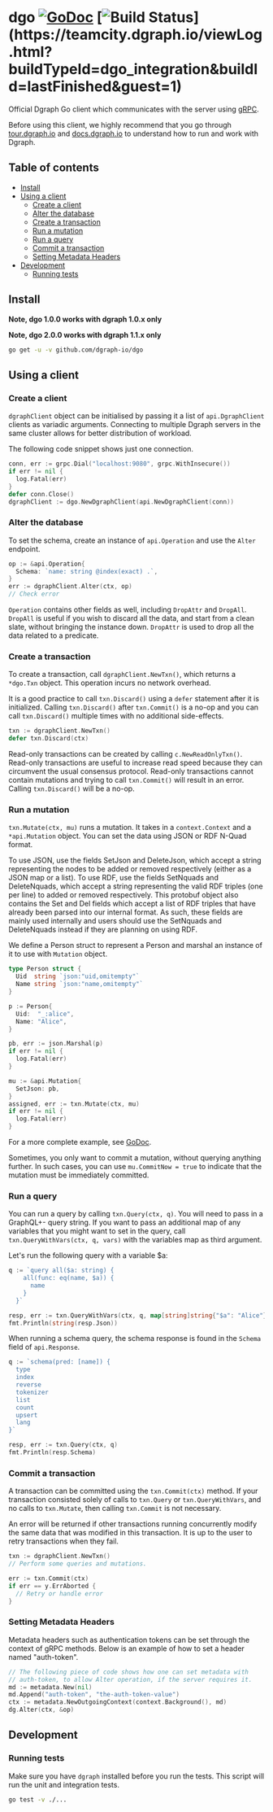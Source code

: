 # dgo [![GoDoc](https://godoc.org/github.com/dgraph-io/dgo?status.svg)](https://godoc.org/github.com/dgraph-io/dgo) [![Build Status](https://teamcity.dgraph.io/guestAuth/app/rest/builds/buildType:(id:dgo_integration)/statusIcon.svg)](https://teamcity.dgraph.io/viewLog.html?buildTypeId=dgo_integration&buildId=lastFinished&guest=1)

Official Dgraph Go client which communicates with the server using [gRPC](https://grpc.io/).

Before using this client, we highly recommend that you go through [tour.dgraph.io] and [docs.dgraph.io]
to understand how to run and work with Dgraph.

[docs.dgraph.io]:https://docs.dgraph.io
[tour.dgraph.io]:https://tour.dgraph.io


## Table of contents

- [Install](#install)
- [Using a client](#using-a-client)
  - [Create a client](#create-a-client)
  - [Alter the database](#alter-the-database)
  - [Create a transaction](#create-a-transaction)
  - [Run a mutation](#run-a-mutation)
  - [Run a query](#run-a-query)
  - [Commit a transaction](#commit-a-transaction)
  - [Setting Metadata Headers](#setting-metadata-headers)
- [Development](#development)
  - [Running tests](#running-tests)

## Install

**Note, dgo 1.0.0 works with dgraph 1.0.x only**

**Note, dgo 2.0.0 works with dgraph 1.1.x only**

```sh
go get -u -v github.com/dgraph-io/dgo
```

## Using a client

### Create a client

`dgraphClient` object can be initialised by passing it a list of `api.DgraphClient` clients as
variadic arguments. Connecting to multiple Dgraph servers in the same cluster allows for better
distribution of workload.

The following code snippet shows just one connection.

```go
conn, err := grpc.Dial("localhost:9080", grpc.WithInsecure())
if err != nil {
  log.Fatal(err)
}
defer conn.Close()
dgraphClient := dgo.NewDgraphClient(api.NewDgraphClient(conn))
```

### Alter the database

To set the schema, create an instance of `api.Operation` and use the `Alter` endpoint.

```go
op := &api.Operation{
  Schema: `name: string @index(exact) .`,
}
err := dgraphClient.Alter(ctx, op)
// Check error
```

`Operation` contains other fields as well, including `DropAttr` and `DropAll`.
`DropAll` is useful if you wish to discard all the data, and start from a clean
slate, without bringing the instance down. `DropAttr` is used to drop all the data
related to a predicate.

### Create a transaction

To create a transaction, call `dgraphClient.NewTxn()`, which returns a `*dgo.Txn` object. This
operation incurs no network overhead.

It is a good practice to call `txn.Discard()` using a `defer` statement after it is initialized.
Calling `txn.Discard()` after `txn.Commit()` is a no-op and you can call `txn.Discard()` multiple
times with no additional side-effects.

```go
txn := dgraphClient.NewTxn()
defer txn.Discard(ctx)
```

Read-only transactions can be created by calling `c.NewReadOnlyTxn()`. Read-only
transactions are useful to increase read speed because they can circumvent the
usual consensus protocol. Read-only transactions cannot contain mutations and
trying to call `txn.Commit()` will result in an error. Calling `txn.Discard()`
will be a no-op.

### Run a mutation

`txn.Mutate(ctx, mu)` runs a mutation. It takes in a `context.Context` and a
`*api.Mutation` object. You can set the data using JSON or RDF N-Quad format.

To use JSON, use the fields SetJson and DeleteJson, which accept a string
representing the nodes to be added or removed respectively (either as a JSON map
or a list). To use RDF, use the fields SetNquads and DeleteNquads, which accept
a string representing the valid RDF triples (one per line) to added or removed
respectively. This protobuf object also contains the Set and Del fields which
accept a list of RDF triples that have already been parsed into our internal
format. As such, these fields are mainly used internally and users should use
the SetNquads and DeleteNquads instead if they are planning on using RDF.

We define a Person struct to represent a Person and marshal an instance of it to
use with `Mutation` object.

```go
type Person struct {
  Uid  string `json:"uid,omitempty"`
  Name string `json:"name,omitempty"`
}

p := Person{
  Uid:  "_:alice",
  Name: "Alice",
}

pb, err := json.Marshal(p)
if err != nil {
  log.Fatal(err)
}

mu := &api.Mutation{
  SetJson: pb,
}
assigned, err := txn.Mutate(ctx, mu)
if err != nil {
  log.Fatal(err)
}
```

For a more complete example, see
[GoDoc](https://godoc.org/github.com/dgraph-io/dgo#example-package--SetObject).

Sometimes, you only want to commit a mutation, without querying anything
further. In such cases, you can use `mu.CommitNow = true` to indicate that the
mutation must be immediately committed.

### Run a query

You can run a query by calling `txn.Query(ctx, q)`. You will need to pass in a GraphQL+- query string. If
you want to pass an additional map of any variables that you might want to set in the query, call
`txn.QueryWithVars(ctx, q, vars)` with the variables map as third argument.

Let's run the following query with a variable $a:
```go
q := `query all($a: string) {
    all(func: eq(name, $a)) {
      name
    }
  }`

resp, err := txn.QueryWithVars(ctx, q, map[string]string{"$a": "Alice"})
fmt.Println(string(resp.Json))
```

When running a schema query, the schema response is found in the `Schema` field of `api.Response`.

```go
q := `schema(pred: [name]) {
  type
  index
  reverse
  tokenizer
  list
  count
  upsert
  lang
}`

resp, err := txn.Query(ctx, q)
fmt.Println(resp.Schema)
```

### Commit a transaction

A transaction can be committed using the `txn.Commit(ctx)` method. If your transaction
consisted solely of calls to `txn.Query` or `txn.QueryWithVars`, and no calls to
`txn.Mutate`, then calling `txn.Commit` is not necessary.

An error will be returned if other transactions running concurrently modify the same
data that was modified in this transaction. It is up to the user to retry
transactions when they fail.

```go
txn := dgraphClient.NewTxn()
// Perform some queries and mutations.

err := txn.Commit(ctx)
if err == y.ErrAborted {
  // Retry or handle error
}
```

### Setting Metadata Headers
Metadata headers such as authentication tokens can be set through the context of gRPC methods. Below is an example of how to set a header named "auth-token".
```go
// The following piece of code shows how one can set metadata with
// auth-token, to allow Alter operation, if the server requires it.
md := metadata.New(nil)
md.Append("auth-token", "the-auth-token-value")
ctx := metadata.NewOutgoingContext(context.Background(), md)
dg.Alter(ctx, &op)
```

## Development

### Running tests

Make sure you have `dgraph` installed before you run the tests. This script will run the unit and
integration tests.

```sh
go test -v ./...
```
